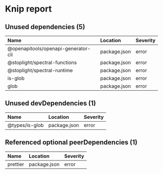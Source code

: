 # Knip report

## Unused dependencies (5)

| Name                                | Location     | Severity |
| :---------------------------------- | :----------- | :------- |
| @openapitools/openapi-generator-cli | package.json | error    |
| @stoplight/spectral-functions       | package.json | error    |
| @stoplight/spectral-runtime         | package.json | error    |
| is-glob                             | package.json | error    |
| glob                                | package.json | error    |

## Unused devDependencies (1)

| Name           | Location     | Severity |
| :------------- | :----------- | :------- |
| @types/is-glob | package.json | error    |

## Referenced optional peerDependencies (1)

| Name     | Location     | Severity |
| :------- | :----------- | :------- |
| prettier | package.json | error    |

